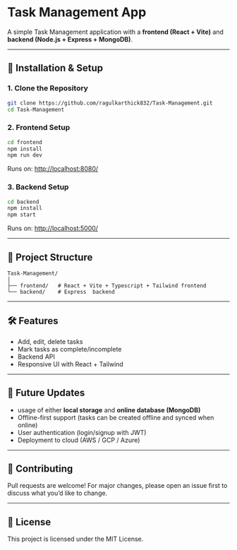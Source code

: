 # Task Management App

A simple Task Management application with a **frontend (React + Vite)** and **backend (Node.js + Express + MongoDB)**.

---

## 🚀 Installation & Setup

### 1. Clone the Repository
```sh
git clone https://github.com/ragulkarthick832/Task-Management.git
cd Task-Management
```

### 2. Frontend Setup
```sh
cd frontend
npm install
npm run dev
```
Runs on: [http://localhost:8080/](http://localhost:8080/) 

### 3. Backend Setup
```sh
cd backend
npm install
npm start
```
Runs on: [http://localhost:5000/](http://localhost:5000/) 

---

## 📂 Project Structure
```plaintext
Task-Management/
│
├── frontend/   # React + Vite + Typescript + Tailwind frontend
└── backend/    # Express  backend
```

---

## 🛠 Features
- Add, edit, delete tasks  
- Mark tasks as complete/incomplete  
- Backend API
- Responsive UI with React + Tailwind  

---

## 🔮 Future Updates
- usage of either **local storage** and **online database (MongoDB)**  
- Offline-first support (tasks can be created offline and synced when online)  
- User authentication (login/signup with JWT)  
- Deployment to cloud (AWS / GCP / Azure)  

---

## 🤝 Contributing
Pull requests are welcome! For major changes, please open an issue first to discuss what you’d like to change.  

---

## 📄 License
This project is licensed under the MIT License.
